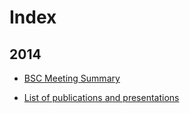 # Index

## 2014

- [BSC Meeting Summary](2014/11/3/barcelona.org)

- [List of publications and presentations](https://github.com/dosimont/diary/blob/master/2014/11/10/birthday_gift.org)

